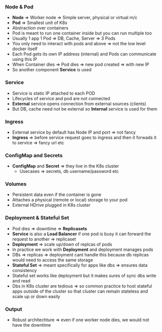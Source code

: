 ### Node & Pod

- **Node** => Worker node => Simple server, physical or virtual m/c
- **Pod** => Smallest unit of K8s
- Abstraction over containers
- Pod is meant to run one container inside but you can run multiple too
- Usually 1 app 1 Pod => DB, Cache, Server => 3 Pods
- You only need to interact with pods and above => not the low level docker itself
- Each Pod gets its own IP address (internal) and Pods can communicate using this IP
- When Container dies => Pod dies => new pod created => with new IP
- So another component **Service** is used

### Service

- Service is static IP attached to each POD
- Lifecycles of service and pod are not connected
- **External** service opens connection from external sources (clients)
- But DB, cache need not be external so **Internal** service is used for them

### Ingress

- External service by default has Node IP and port => not fancy
- **Ingress** => before service request goes to ingress and then it forwads it to service => fancy url etc

### ConfigMap and Secrets

- **ConfigMap** and **Secret** => they live in the K8s cluster
  - Usecases => secrets, db username/password etc

### Volumes

- Persistent data even if the container is gone
- Attaches a physical (remote or local) storage to your pod
- External HDrive plugged in K8s cluster

### Deployment & Stateful Set

- Pod dies => downtime => **Replicasets**
- **Service** is also a **Load Balancer** if one pod is busy it can forward the request to another => replicaset
- **Deployment** => scale up/down of replcas of pods
- In practice we work with **Deployment** and deployment manages pods
- DBs => replicas => deployment cant handle this because db replicas would need to access the same storage
- **Stateful Set** => meant specifically for apps like dbs => ensures data consistency
- Stateful set works like deployment but it makes sures of sync dbs write and read
- Dbs in K8s cluster are tedious => so common practice to host stateful apps outside of the cluster so that cluster can remain stateless and scale up or down easily

### Output

- Robust architechture => even if one worker node dies, we would not have the downtime
